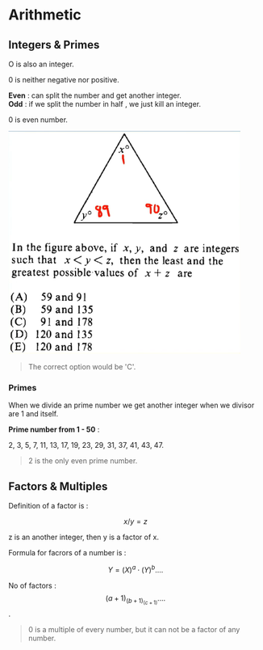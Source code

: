 # Arithmetic

## Integers & Primes

O is also an integer.

0 is neither negative nor positive.

**Even** : can split the number and get another integer.  
**Odd** : if we split the number in half , we just kill an integer.

0 is even number.

![Quant Question](../assets/Quant1.png)

> The correct option would be 'C'.

### Primes

When we divide an prime number we get another integer when we divisor are 1 and itself.

**Prime number from 1 - 50** :

2, 3, 5, 7, 11, 13, 17, 19, 23, 29, 31, 37, 41, 43, 47.

> 2 is the only even prime number.

## Factors & Multiples

Definition of a factor is :

$$ x / y = z $$

z is an another integer, then y is a factor of x.

Formula for facrors of a number is :

$$
Y =   {  \left( X  \right)    }^{ a  }   \cdot   {  \left( Y  \right)    }^{ b  }  ....
$$

No of factors : $$ (a+1)_(b+1)_(c+1).... $$.

> 0 is a multiple of every number, but it can not be a factor of any number.
